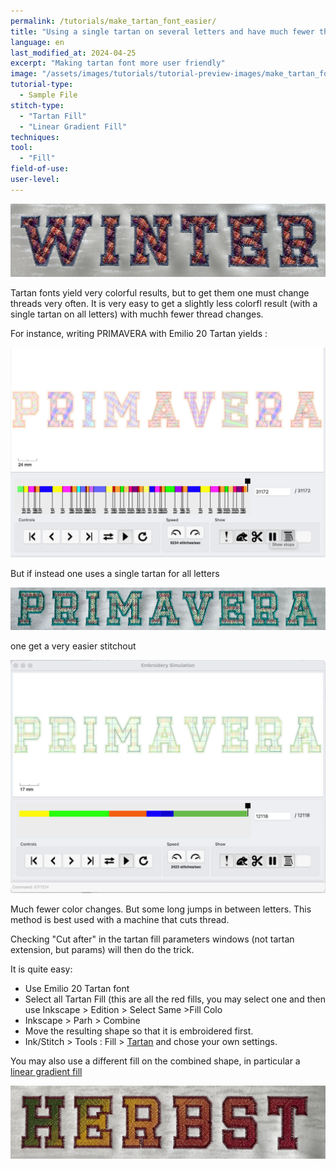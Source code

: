 ```yaml
---
permalink: /tutorials/make_tartan_font_easier/
title: "Using a single tartan on several letters and have much fewer thread changes"
language: en
last_modified_at: 2024-04-25
excerpt: "Making tartan font more user friendly"
image: "/assets/images/tutorials/tutorial-preview-images/make_tartan_font_easier.jpg"
tutorial-type:
  - Sample File
stitch-type:
  - "Tartan Fill"
  - "Linear Gradient Fill"
techniques:
tool:
  - "Fill"
field-of-use:
user-level:
---
```

![Brodée](/assets/images/tutorials/tutorial-preview-images/make_tartan_font_easier.jpg)

Tartan fonts yield very colorful results, but to get them one must change threads very often.
It is very easy to get a slightly less colorfl result (with a single tartan on all letters) with muchh fewer thread
changes.


For instance, writing PRIMAVERA with Emilio 20 Tartan yields : 

![Trop de sauts de fils ](/assets/images/tutorials/make_tartan_font_easier/en_too_many_color_changes.jpg)

But if instead one uses a single tartan for all letters

![Brodée](/assets/images/tutorials/make_tartan_font_easier/primavera.jpg)

one get a very easier stitchout

![Brodée](/assets/images/tutorials/make_tartan_font_easier/en_only_a_few_color_changes.jpg)

Much fewer color changes. But some long jumps in between letters. This method is best used with a machine that cuts thread.

Checking "Cut after" in the tartan fill parameters windows (not tartan extension, but params) will then do the trick.

It is quite easy:
* Use Emilio 20 Tartan font
* Select all Tartan Fill (this are all the red fills, you may select one and then use Inkscape > Edition > Select Same >Fill Colo
* Inkscape > Parh > Combine
* Move the resulting shape so that it is embroidered first.
* Ink/Stitch > Tools : Fill  > [Tartan](/docs/fill-tools/#tartan) and chose your own settings.

You may also use a different fill on the combined shape, in particular a
[linear gradient fill](/docs/stitches/linear-gradient-fill)

![Brodée](/assets/images/tutorials/make_tartan_font_easier/herbst.jpg)




